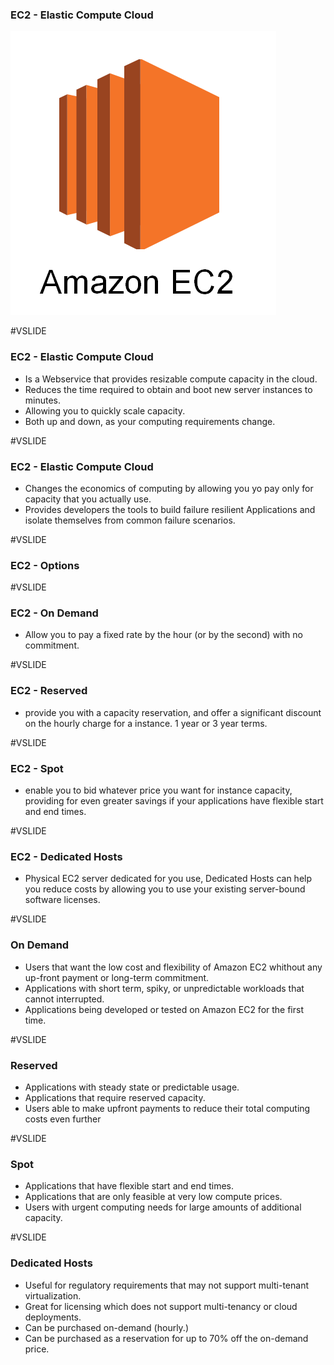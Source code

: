 ### EC2 - Elastic Compute Cloud

![aws ec2](assets/images/aws-ec2.png)

#VSLIDE

### EC2 - Elastic Compute Cloud

- Is a Webservice that provides resizable compute capacity in the cloud.
- Reduces the time required to obtain and boot new server instances to minutes.
- Allowing you to quickly scale capacity.
- Both up and down, as your computing requirements change.

#VSLIDE

### EC2 - Elastic Compute Cloud

- Changes the economics of computing by allowing you yo pay only for capacity that you actually use.
- Provides developers the tools to build failure resilient Applications and isolate themselves from common failure scenarios.

#VSLIDE

### EC2 - Options

#VSLIDE

### EC2 - On Demand

- Allow you to pay a fixed rate by the hour (or by the second) with no commitment.

#VSLIDE

### EC2 - Reserved

- provide you with a capacity reservation, and offer a significant discount on the hourly charge for a instance. 1 year or 3 year terms.

#VSLIDE

### EC2 - Spot

- enable you to bid whatever price you want for instance capacity, providing for even greater savings if your applications have flexible start and end times.

#VSLIDE

### EC2 - Dedicated Hosts

- Physical EC2 server dedicated for you use, Dedicated Hosts can help you reduce costs by allowing you to use your existing server-bound software licenses.

#VSLIDE

### On Demand

- Users that want the low cost and flexibility of Amazon EC2 whithout any up-front payment or long-term commitment.
- Applications with short term, spiky, or unpredictable workloads that cannot interrupted.
- Applications being developed or tested on Amazon EC2 for the first time.

#VSLIDE

### Reserved

- Applications with steady state or predictable usage.
- Applications that require reserved capacity.
- Users able to make upfront payments to reduce their total computing costs even further

#VSLIDE

### Spot

- Applications that have flexible start and end times.
- Applications that are only feasible at very low compute prices.
- Users with urgent computing needs for large amounts of additional capacity.

#VSLIDE

### Dedicated Hosts

- Useful for regulatory requirements that may not support multi-tenant virtualization.
- Great for licensing which does not support multi-tenancy or cloud deployments.
- Can be purchased on-demand (hourly.)
- Can be purchased as a reservation for up to 70% off the on-demand price.
